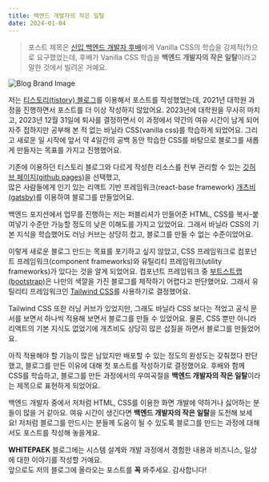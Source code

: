 ```yaml
---
title: 백엔드 개발자의 작은 일탈
date: 2024-01-04
---
```


> 포스트 제목은 [신입 백엔드 개발자 후배](https://github.com/eckrin/advanced-css)에게 Vanilla CSS의 학습을 강제적(?)으로 요구했었는데, 후배가 Vanilla CSS 학습을 **백엔드 개발자의 작은 일탈**이라고 말한 것에서 빌려온 거예요.

![Blog Brand Image](./images/blog-brand-image.png)

저는 [티스토리(tistory) 블로그](https://whitepaek.tistory.com/)를 이용해서 포스트를 작성했었는데, 2021년 대학원 과정을 진행하면서 포스트를 더 이상 작성하지 않았어요.
2023년에 대학원을 무사히 마치고, 2023년 12월 31일에 퇴사를 결정하면서 이 과정에서 약간의 여유 시간이 남게 되어 자주 접하지만 공부해 본 적 없는 바닐라 CSS(vanilla css)를 학습하게 되었어요.
그리고 새로운 일 시작에 앞서 약 4일간의 공백 동안 학습한 CSS를 바탕으로 블로그를 새롭게 만들자는 목표를 가지고 진행했어요.

기존에 이용하던 티스토리 블로그와 다르게 작성한 리소스를 전부 관리할 수 있는 [깃허브 페이지(github pages)](https://docs.github.com/en/pages/quickstart)을 선택했고,   
많은 사람들에게 인기 있는 리액트 기반 프레임워크(react-base framework) [개츠비(gatsby)](https://www.gatsbyjs.com/)를 이용하여 블로그를 만들었어요.

백엔드 포지션에서 업무를 진행하는 저는 퍼블리셔가 만들어준 HTML, CSS를 복사-붙여넣기 수준만 가능할 정도의 낮은 이해도를 가지고 있었어요. 
그래서 바닐라 CSS의 기본 지식을 학습했어도 러닝 커브는 상당히 컸고, 블로그를 만들 수 없는 수준이었어요.

이렇게 새로운 블로그 만드는 목표를 포기하고 싶지 않았고, CSS 프레임워크로 컴포넌트 프레임워크(component frameworks)와 유틸리티 프레임워크(utility frameworks)가 있다는 것을 알게 되었어요.
컴포넌트 프레임워크 중 [부트스트랩(bootstrap)](https://getbootstrap.com/)은 나만의 색깔을 가진 블로그를 제작하기 어렵다고 판단했어요. 그래서 유틸리티 프레임워크인 [Tailwind CSS](https://tailwindcss.com/)를 사용하기로 결정했어요.

Tailwind CSS 또한 러닝 커브가 있었지만, 그래도 바닐라 CSS 보다는 적었고 공식 문서를 보면서 하나씩 적용해 보면서 블로그를 만들 수 있었어요.
물론, CSS 뿐만 아니라 리액트의 기본 지식도 없었기에 개츠비도 상당히 많은 삽질을 하면서 블로그를 만들었어요.

아직 적용해야 할 기능이 많은 남았지만 배포할 수 있는 정도의 완성도는 갖춰졌다 판단했고, 블로그를 만든 이유에 대해 첫 포스트를 작성하기로 결정했어요.
후배와 함께 CSS를 학습하고, 블로그를 만든 과정에서의 우여곡절을 **백엔드 개발자의 작은 일탈**이라는 제목으로 표현하게 되었어요.

백엔드 개발자 중에서 저처럼 HTML, CSS를 이용한 화면 개발에 약하거나 싫어하는 분들이 많을 거 같아요. 여유 시간이 생긴다면 **백엔드 개발자의 작은 일탈**을 도전해 보세요! 
저처럼 블로그를 만드시는 분들께 도움이 될 수 있도록 블로그를 만드는 과정에 대해서도 포스트를 작성해 놓을게요.

**WHITEPAEK** 블로그에는 시스템 설계와 개발 과정에서 경험한 내용과 비즈니스, 일상에 대한 이야기를 작성할 거예요.   
앞으로도 저의 블로그에 올라오는 포스트를 **꼭** 봐주세요. 감사합니다!